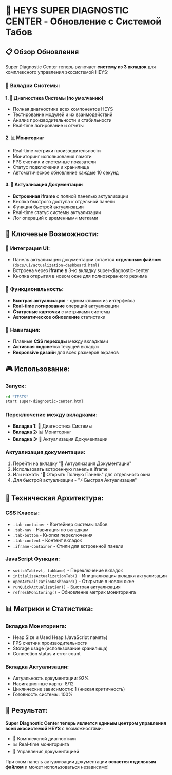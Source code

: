 # 🏥 HEYS SUPER DIAGNOSTIC CENTER - Обновление с Системой Табов

## 📋 Обзор Обновления

Super Diagnostic Center теперь включает **систему из 3 вкладок** для комплексного управления экосистемой HEYS:

### 🔄 **Вкладки Системы:**

#### 1. 🏥 **Диагностика Системы** (по умолчанию)
- Полная диагностика всех компонентов HEYS
- Тестирование модулей и их взаимодействий
- Анализ производительности и стабильности
- Real-time логирование и отчеты

#### 2. 📊 **Мониторинг**
- Real-time метрики производительности
- Мониторинг использования памяти
- FPS счетчик и системные показатели
- Статус подключения и хранилища
- Автоматическое обновление каждые 10 секунд

#### 3. 🔄 **Актуализация Документации**
- **Встроенная iframe** с полной панелью актуализации
- Кнопка быстрого доступа к отдельной панели
- Функция быстрой актуализации
- Real-time статус системы актуализации
- Лог операций с временными метками

## 🚀 **Ключевые Возможности:**

### 📱 **Интеграция UI:**
- Панель актуализации документации остается **отдельным файлом** (`docs/ui/actualization-dashboard.html`)
- Встроена через **iframe** в 3-ю вкладку super-diagnostic-center
- Кнопка открытия в новом окне для полноэкранного режима

### 🔧 **Функциональность:**
- **Быстрая актуализация** - одним кликом из интерфейса
- **Real-time логирование** операций актуализации
- **Статусные карточки** с метриками системы
- **Автоматическое обновление** статистики

### 🎯 **Навигация:**
- Плавные **CSS переходы** между вкладками
- **Активная подсветка** текущей вкладки
- **Responsive дизайн** для всех размеров экранов

## 🎮 **Использование:**

### **Запуск:**
```bash
cd "TESTS"
start super-diagnostic-center.html
```

### **Переключение между вкладками:**
- **Вкладка 1:** 🏥 Диагностика Системы
- **Вкладка 2:** 📊 Мониторинг  
- **Вкладка 3:** 🔄 Актуализация Документации

### **Актуализация документации:**
1. Перейти на вкладку "🔄 Актуализация Документации"
2. Использовать встроенную панель в iframe
3. Или нажать "🚀 Открыть Полную Панель" для отдельного окна
4. Для быстрой актуализации - "⚡ Быстрая Актуализация"

## 🔧 **Техническая Архитектура:**

### **CSS Классы:**
- `.tab-container` - Контейнер системы табов
- `.tab-nav` - Навигация по вкладкам
- `.tab-button` - Кнопки переключения
- `.tab-content` - Контент вкладок
- `.iframe-container` - Стили для встроенной панели

### **JavaScript Функции:**
- `switchTab(evt, tabName)` - Переключение вкладок
- `initializeActualizationTab()` - Инициализация вкладки актуализации
- `openActualizationDashboard()` - Открытие в новом окне
- `runQuickActualization()` - Быстрая актуализация
- `refreshMonitoring()` - Обновление метрик мониторинга

## 📊 **Метрики и Статистика:**

### **Вкладка Мониторинга:**
- Heap Size и Used Heap (JavaScript память)
- FPS счетчик производительности
- Storage usage (использование хранилища)
- Connection status и error count

### **Вкладка Актуализации:**
- Актуальность документации: 92%
- Навигационные карты: 8/12
- Циклические зависимости: 1 (низкая критичность)
- Готовность системы: 100%

## 🎉 **Результат:**

**Super Diagnostic Center теперь является единым центром управления всей экосистемой HEYS** с возможностями:
- 🏥 Комплексной диагностики
- 📊 Real-time мониторинга
- 🔄 Управления документацией

При этом панель актуализации документации **остается отдельным файлом** и может использоваться независимо!
